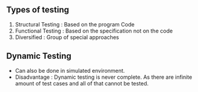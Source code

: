 ## Types of testing
1.	Structural Testing : Based on the program Code 
2.	Functional Testing : Based on the specification not on the code
3.	Diversified : Group of special approaches

## Dynamic Testing
- Can also be done in simulated environment.
- Disadvantage : Dynamic testing is never complete. As there are infinite amount of test cases and all of that cannot be tested. 